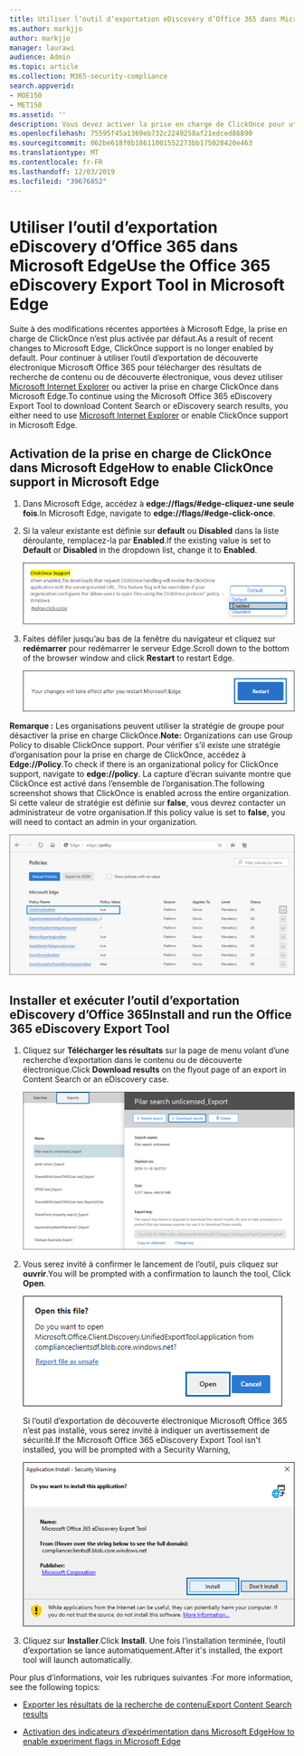 ```yaml
---
title: Utiliser l’outil d’exportation eDiscovery d’Office 365 dans Microsoft Edge
ms.author: markjjo
author: markjjo
manager: laurawi
audience: Admin
ms.topic: article
ms.collection: M365-security-compliance
search.appverid:
- MOE150
- MET150
ms.assetid: ''
description: Vous devez activer la prise en charge de ClickOnce pour utiliser Microsoft Edge pour exporter les résultats de recherche de la recherche de contenu et eDiscovery dans le centre de sécurité et de conformité.
ms.openlocfilehash: 75595f45a1369eb732c2249258af21edced86890
ms.sourcegitcommit: 062be618f0b18611001552273bb175020420e463
ms.translationtype: MT
ms.contentlocale: fr-FR
ms.lasthandoff: 12/03/2019
ms.locfileid: "39676852"
---
```

# <a name="use-the-office-365-ediscovery-export-tool-in-microsoft-edge"></a><span data-ttu-id="ff9ba-103">Utiliser l’outil d’exportation eDiscovery d’Office 365 dans Microsoft Edge</span><span class="sxs-lookup"><span data-stu-id="ff9ba-103">Use the Office 365 eDiscovery Export Tool in Microsoft Edge</span></span>

<span data-ttu-id="ff9ba-104">Suite à des modifications récentes apportées à Microsoft Edge, la prise en charge de ClickOnce n’est plus activée par défaut.</span><span class="sxs-lookup"><span data-stu-id="ff9ba-104">As a result of recent changes to Microsoft Edge, ClickOnce support is no longer enabled by default.</span></span> <span data-ttu-id="ff9ba-105">Pour continuer à utiliser l’outil d’exportation de découverte électronique Microsoft Office 365 pour télécharger des résultats de recherche de contenu ou de découverte électronique, vous devez utiliser [Microsoft Internet Explorer](https://support.microsoft.com/help/17621/internet-explorer-downloads) ou activer la prise en charge ClickOnce dans Microsoft Edge.</span><span class="sxs-lookup"><span data-stu-id="ff9ba-105">To continue using the Microsoft Office 365 eDiscovery Export Tool to download Content Search or eDiscovery search results, you either need to use [Microsoft Internet Explorer](https://support.microsoft.com/help/17621/internet-explorer-downloads) or enable ClickOnce support in Microsoft Edge.</span></span>

## <a name="how-to-enable-clickonce-support-in-microsoft-edge"></a><span data-ttu-id="ff9ba-106">Activation de la prise en charge de ClickOnce dans Microsoft Edge</span><span class="sxs-lookup"><span data-stu-id="ff9ba-106">How to enable ClickOnce support in Microsoft Edge</span></span>

1. <span data-ttu-id="ff9ba-107">Dans Microsoft Edge, accédez à **edge://flags/#edge-cliquez-une seule fois**.</span><span class="sxs-lookup"><span data-stu-id="ff9ba-107">In Microsoft Edge, navigate to **edge://flags/#edge-click-once**.</span></span>

2. <span data-ttu-id="ff9ba-108">Si la valeur existante est définie sur **default** ou **Disabled** dans la liste déroulante, remplacez-la par **Enabled**.</span><span class="sxs-lookup"><span data-stu-id="ff9ba-108">If the existing value is set to **Default** or **Disabled** in the dropdown list, change it to **Enabled**.</span></span>
    
   ![](media/ClickOnceimage1.png)

3. <span data-ttu-id="ff9ba-109">Faites défiler jusqu’au bas de la fenêtre du navigateur et cliquez sur **redémarrer** pour redémarrer le serveur Edge.</span><span class="sxs-lookup"><span data-stu-id="ff9ba-109">Scroll down to the bottom of the browser window and click **Restart** to restart Edge.</span></span>

   ![](media/ClickOnceimage2.png)

<span data-ttu-id="ff9ba-110">**Remarque :** Les organisations peuvent utiliser la stratégie de groupe pour désactiver la prise en charge ClickOnce.</span><span class="sxs-lookup"><span data-stu-id="ff9ba-110">**Note:** Organizations can use Group Policy to disable ClickOnce support.</span></span> <span data-ttu-id="ff9ba-111">Pour vérifier s’il existe une stratégie d’organisation pour la prise en charge de ClickOnce, accédez à **Edge://Policy**.</span><span class="sxs-lookup"><span data-stu-id="ff9ba-111">To check if there is an organizational policy for ClickOnce support, navigate to **edge://policy**.</span></span> <span data-ttu-id="ff9ba-112">La capture d’écran suivante montre que ClickOnce est activé dans l’ensemble de l’organisation.</span><span class="sxs-lookup"><span data-stu-id="ff9ba-112">The following screenshot shows that ClickOnce is enabled across the entire organization.</span></span> <span data-ttu-id="ff9ba-113">Si cette valeur de stratégie est définie sur **false**, vous devrez contacter un administrateur de votre organisation.</span><span class="sxs-lookup"><span data-stu-id="ff9ba-113">If this policy value is set to **false**, you will need to contact an admin in your organization.</span></span>

![](media/ClickOnceimage3.png)

## <a name="install-and-run-the-office-365-ediscovery-export-tool"></a><span data-ttu-id="ff9ba-114">Installer et exécuter l’outil d’exportation eDiscovery d’Office 365</span><span class="sxs-lookup"><span data-stu-id="ff9ba-114">Install and run the Office 365 eDiscovery Export Tool</span></span>

1. <span data-ttu-id="ff9ba-115">Cliquez sur **Télécharger les résultats** sur la page de menu volant d’une recherche d’exportation dans le contenu ou de découverte électronique.</span><span class="sxs-lookup"><span data-stu-id="ff9ba-115">Click **Download results** on the flyout page of an export in Content Search or an eDiscovery case.</span></span>

   ![Cliquez sur Télécharger les résultats sur la page de menu volant pour télécharger les résultats de la recherche.](media/ClickOnceExport1.png)

2. <span data-ttu-id="ff9ba-117">Vous serez invité à confirmer le lancement de l’outil, puis cliquez sur **ouvrir**.</span><span class="sxs-lookup"><span data-stu-id="ff9ba-117">You will be prompted with a confirmation to launch the tool, Click **Open**.</span></span>

   ![Cliquez sur Ouvrir pour lancer l’outil d’exportation de découverte électronique.](media/ClickOnceimage4.png)

   <span data-ttu-id="ff9ba-119">Si l’outil d’exportation de découverte électronique Microsoft Office 365 n’est pas installé, vous serez invité à indiquer un avertissement de sécurité.</span><span class="sxs-lookup"><span data-stu-id="ff9ba-119">If the Microsoft Office 365 eDiscovery Export Tool isn't installed, you will be prompted with a Security Warning,</span></span> 

   ![Cliquez sur installer pour installer l’outil d’exportation de découverte électronique.](media/ClickOnceimage5.png)

3. <span data-ttu-id="ff9ba-121">Cliquez sur **Installer**.</span><span class="sxs-lookup"><span data-stu-id="ff9ba-121">Click **Install**.</span></span> <span data-ttu-id="ff9ba-122">Une fois l’installation terminée, l’outil d’exportation se lance automatiquement.</span><span class="sxs-lookup"><span data-stu-id="ff9ba-122">After it's installed, the export tool will launch automatically.</span></span>

<span data-ttu-id="ff9ba-123">Pour plus d’informations, voir les rubriques suivantes :</span><span class="sxs-lookup"><span data-stu-id="ff9ba-123">For more information, see the following topics:</span></span>

- [<span data-ttu-id="ff9ba-124">Exporter les résultats de la recherche de contenu</span><span class="sxs-lookup"><span data-stu-id="ff9ba-124">Export Content Search results</span></span>](export-search-results.md)

- [<span data-ttu-id="ff9ba-125">Activation des indicateurs d’expérimentation dans Microsoft Edge</span><span class="sxs-lookup"><span data-stu-id="ff9ba-125">How to enable experiment flags in Microsoft Edge</span></span>](https://microsoftedgesupport.microsoft.com/hc/articles/360034075294-How-to-enable-experiment-flags-in-Microsoft-Edge-Insider-channels)
